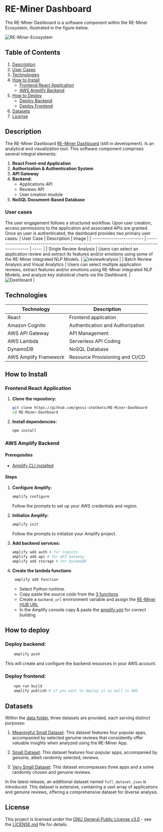 # RE-Miner Dashboard

The RE-Miner Dashboard is a software component within the RE-Miner Ecosystem, illustrated in the figure below.

![RE-Miner-Ecosystem](https://github.com/gessi-chatbots/RE-Miner-Dashboard/assets/55029168/08cfdc74-1154-4ea0-a2de-2cab3786845d)

## Table of Contents
1. [Description](#description)
2. [User Cases](#user-cases)
3. [Technologies](#technologies)
4. [How to Install](#how-to-install)
    - [Frontend React Application](#frontend-react-application)
    - [AWS Amplify Backend](#aws-amplify-backend)
5. [How to Deploy](#how-to-deploy)
    - [Deploy Backend](#deploy-backend)
    - [Deploy Frontend](#deploy-frontend)
6. [Datasets](#datasets)
7. [License](#license)

## Description

The RE-Miner Dashboard [RE-Miner Dashboard](https://uat.reminer-app) (still in development). Is an analytical and visualization tool. This software component comprises several integral elements:

1. **React Front-end Application**
2. **Authorization & Authentication System**
3. **API Gateway**
4. **Backend:**
    - Applications API
    - Reviews API
    - User creation module
5. **NoSQL Document-Based Database**

### User cases

The user engagement follows a structured workflow. Upon user creation, access permissions to the application and associated APIs are granted. Once an user is authenticated, the dashboard provides two primary user cases:
| User Case                  | Description                                                                                     | Image |
| -------------------------- | ----------------------------------------------------------------------------------------------- | ----- |
| Single Review Analysis     | Users can select an application review and extract its features and/or emotions using some of the RE-Miner integrated NLP Models.                | ![reviewAnalysis](https://github.com/gessi-chatbots/RE-Miner-Dashboard/assets/55029168/6276bd65-57f4-41c4-b460-07ed9526c118.png) |
| Batch Review Analysis and Visual Analytics | Users can select multiple application reviews, extract features and/or emotions using RE-Miner integrated NLP Models, and analyze key statistical charts via the Dashboard. | ![Dashboard](https://github.com/gessi-chatbots/RE-Miner-Dashboard/assets/55029168/dd505437-d8c9-4c89-a000-504873558d60.png)  |

## Technologies
| Technology                 | Description                               |
| -------------------------- | ----------------------------------------- |
| React                      | Frontend application                      |
| Amazon Cognito             | Authentication and Authorization          |
| AWS API Gateway            | API Management                            |
| AWS Lambda                 | Serverless API Coding                     |
| DynamoDB                   | NoSQL Database                            |
| AWS Amplify Framework      | Resource Provisioning and CI/CD           |

## How to Install
### Frontend React Application

1. **Clone the repository:**

    ```bash
    git clone https://github.com/gessi-chatbots/RE-Miner-Dashboard
    cd RE-Miner-Dashboard
    ```

2. **Install dependencies:**

    ```bash
    npm install
    ```

### AWS Amplify Backend

#### Prerequisites

- [Amplify CLI installed](https://docs.amplify.aws/cli/start/install)

#### Steps

1. **Configure Amplify:**

    ```bash
    amplify configure
    ```

    Follow the prompts to set up your AWS credentials and region.

2. **Initialize Amplify:**

    ```bash
    amplify init
    ```

    Follow the prompts to initialize your Amplify project.

3. **Add backend services:**

    ```bash
    amplify add auth # for Cognito
    amplify add api # for API Gateway
    amplify add storage # for DynamoDB
    ```
4. **Create the lambda functions**
   ```bash
    amplify add function
   ```
   - Select Python runtime.
   - Copy paste the source code from the [3 functions](/amplify/backend/function)
   - Create a `backend_url` environment variable and assign the [RE-Miner HUB URL](https://github.com/gessi-chatbots/RE-Miner-HUB)
   - In the Amplify console copy & paste the [amplify.yml](amplify.yml) for correct building

## How to deploy
### **Deploy backend:**

```bash
    amplify push
```

This will create and configure the backend resources in your AWS account.
    
### **Deploy frontend:**

```bash
    npm run build
    amplify publish # if you want to deploy it as well in AWS
```
## Datasets

Within the [data folder](/data), three datasets are provided, each serving distinct purposes:

1. [Meaningful Small Dataset](/data/meaningful_small_dataset.json): This dataset features four popular apps, accompanied by selected genuine reviews that consistently offer valuable insights when analyzed using the RE-Miner App.

2. [Small Dataset](/data/small_dataset.json): This dataset features four popular apps, accompanied by genuine, albeit randomly selected, reviews.

3. [Very Small Dataset](/data/very_small_dataset.json): This dataset encompasses three apps and a some randomly chosen and genuine reviews.

In the latest release, an additional dataset named `full_dataset.json` is introduced. This dataset is extensive, containing a vast array of applications and genuine reviews, offering a comprehensive dataset for diverse analysis.

## License
This project is licensed under the [GNU General Public License v3.0](https://www.gnu.org/licenses/gpl-3.0.html) - see the [LICENSE.md](LICENSE.md) file for details.



